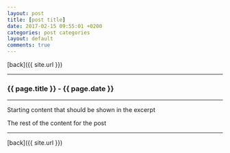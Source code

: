 ```yaml
---
layout: post
title: [post title]
date: 2017-02-15 09:55:01 +0200
categories: post categories
layout: default
comments: true
---
```

[back]({{ site.url }})

* * *

### {{ page.title }} - {{ page.date }}

* * *

<!--excerpt.start-->
Starting content that should be shown in the excerpt
<!--excerpt.end-->

The rest of the content for the post

* * *

[back]({{ site.url }})
